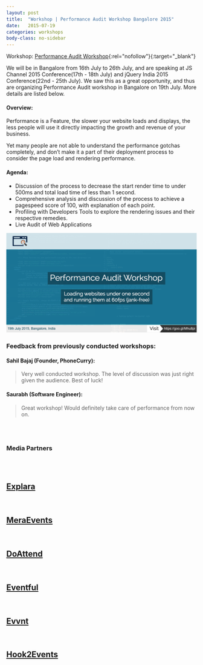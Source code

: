 ```yaml
---
layout: post
title:  "Workshop | Performance Audit Workshop Bangalore 2015"
date:   2015-07-19
categories: workshops
body-class: no-sidebar
---
```


Workshop: [Performance Audit Workshop](https://in.explara.com/e/performance-audit-workshop-bangalore-2015){:rel="nofollow"}{:target="_blank"}<br>

We will be in Bangalore from 16th July to 26th July, and are speaking at JS Channel 2015 Conference(17th - 18th July) and jQuery India 2015 Conference(22nd - 25th July). We saw this as a great opportunity, and thus are organizing Performance Audit workshop in Bangalore on 19th July. More details are listed below.

#### Overview:

Performance is a Feature, the slower your website loads and displays, the less people will use it directly impacting the growth and revenue of your business.

Yet many people are not able to understand the performance gotchas completely, and don’t make it a part of their deployment process to consider the page load and rendering performance.

#### Agenda:

- Discussion of the process to decrease the start render time to under 500ms and total load time of less than 1 second.
- Comprehensive analysis and discussion of the process to achieve a pagespeed score of 100, with explanation of each point.
- Profiling with Developers Tools to explore the rendering issues and their respective remedies.
- Live Audit of Web Applications


![Workshop pics](/images/workshops/bangalore-2015/performance-audit-workshop-bangalore.png)

### Feedback from previously conducted workshops:

#### Sahil Bajaj (Founder, PhoneCurry):

<blockquote>
  Very well conducted workshop. The level of discussion was just right given the audience. Best of luck!
</blockquote>

#### Saurabh (Software Engineer):

<blockquote>
  Great workshop! Would definitely take care of performance from now on.
</blockquote>

<br><br>

<h3 class="center">Media Partners</h3>
<br>
<div class="grid  case-study-grid center">
  <div class="grid-item one-third">
    <div class="tile">
      <a href="https://in.explara.com/e/performance-audit-workshop-bangalore-2015" title="Performance Audit Workshop registrations on Explara" target="_blank" rel="nofollow">
        <img class="b-lazy" src="data:image/gif;base64,R0lGODlhAQABAAAAACH5BAEKAAEALAAAAAABAAEAAAICTAEAOw==" data-src="/images/workshops/bangalore-2015/explara.png" alt="Performance Audit Workshop Explara" />
        <h2>Explara</h2>
      </a>
    </div>
  </div>
  <div class="grid-item one-third">
    <div class="tile">
      <a href="http://www.meraevents.com/event/performance-audit-workshop-bangalore-2015" target="_blank" rel="nofollow" title="Performance Audit Workshop promotion on MeraEvents">
        <img class="b-lazy" src="data:image/gif;base64,R0lGODlhAQABAAAAACH5BAEKAAEALAAAAAABAAEAAAICTAEAOw==" data-src="/images/workshops/bangalore-2015/meraevents.png" alt="Performance Audit Workshop MeraEvents" />
        <h2>MeraEvents</h2>
      </a>
    </div>
  </div>
  <div class="grid-item one-third">
    <div class="tile">
      <a href="http://perfaudit-bangalore-2015.doattend.com" title="Performance Audit Workshop registrations on DoAttend" target="_blank" rel="nofollow">
        <img class="b-lazy" src="data:image/gif;base64,R0lGODlhAQABAAAAACH5BAEKAAEALAAAAAABAAEAAAICTAEAOw==" data-src="/images/workshops/bangalore-2015/doattend.png" alt="Performance Audit Workshop DoAttend" />
        <h2>DoAttend</h2>
      </a>
    </div>
  </div>
</div>
<div class="grid  case-study-grid">
  <div class="grid-item one-third">
    <div class="tile">
      <a href="http://eventful.com/bangalore/events/performance-audit-workshop-/E0-001-085314043-3" target="_blank" rel="nofollow" title="Performance Audit Workshop promotion on Eventful">
        <img class="b-lazy" src="data:image/gif;base64,R0lGODlhAQABAAAAACH5BAEKAAEALAAAAAABAAEAAAICTAEAOw==" data-src="/images/workshops/bangalore-2015/eventful.jpg" alt="Performance Audit Workshop Eventful" />
        <h2>Eventful</h2>
      </a>
    </div>
  </div>
  <div class="grid-item one-third">
    <div class="tile">
      <a href="#" rel="nofollow" title="Performance Audit Workshop promotion on Evvnt">
        <img class="b-lazy" src="data:image/gif;base64,R0lGODlhAQABAAAAACH5BAEKAAEALAAAAAABAAEAAAICTAEAOw==" data-src="/images/workshops/bangalore-2015/evvnt.png" alt="Performance Audit Workshop Evvnt" />
        <h2>Evvnt</h2>
      </a>
    </div>
  </div>
  <div class="grid-item one-third">
    <div class="tile">
      <a href="#" rel="nofollow" title="Performance Audit Workshop promotion on Hook2Events">
        <div class="img-container">
          <img class="b-lazy" src="data:image/gif;base64,R0lGODlhAQABAAAAACH5BAEKAAEALAAAAAABAAEAAAICTAEAOw==" data-src="/images/workshops/bangalore-2015/hook2events.jpg" alt="Performance Audit Workshop Hook2Events" />
        </div>
        <h2>Hook2Events</h2>
      </a>
    </div>
  </div>
</div>